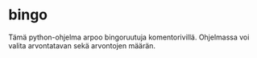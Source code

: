 # bingo

Tämä python-ohjelma arpoo bingoruutuja komentorivillä.
Ohjelmassa voi valita arvontatavan sekä arvontojen määrän.
